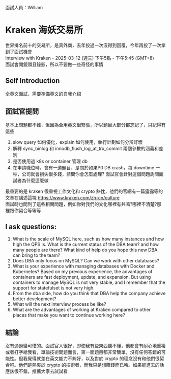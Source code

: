 面試人員：William
# Kraken 海妖交易所
世界排名前十的交易所，是真外商，去年投過一次沒得到回覆，今年再投了一次拿到了面試機會<br>
Interview with Kraken - 2025-03-12 (週三) 下午5點 - 下午5:45 (GMT+8) <br>
面試會開鏡頭且錄影，所以不要做一些奇怪的事情

## Self Introduction
全英文面試，需要準備英文的自我介紹

## 面試官提問
基本上問題都不難，但因為全用英文很緊張，所以題目大部分都忘記了，只記得有這些
1. slow query 如何優化，explain 如何使用，執行計劃如何分辨好壞
2. 解釋 sync_binlog 和 innodb_flush_log_at_trx_commit 兩個參數的涵義和差別
3. 是否使用過 k8s or container 管理 db
4. 在申請職位時，會有一道題目，是關於如果P0 DB crash，每 downtime 一秒，公司就會損失很多錢，請問你會怎麼處理?  面試官會針對這個問題詢問面試者為什麼這麼做

最重要的是 kraken 很重視工作文化和 crypto 熱忱，他們的官網有一篇露露等的文章在講述這塊 https://www.kraken.com/zh-cn/culture <br>面試時也問到了這些相關問題，例如你對我們的文化哪裡有共鳴?哪裡不清楚?那裡跟你契合等等等

## I ask questions:
1. What is the scale of MySQL here, such as how many instances and how high the QPS is. What is the current status of the DBA team? and how many people are there? What kind of help do you hope this new DBA can bring to the team? 
2. Does DBA only focus on MySQL? Can we work with other databases?
3. What is your experience with managing databases with Docker and Kubernetes?
Based on my previous experience, the advantages of containers are fast deployment, update, and expansion. But using containers to manage MySQL is not very stable, and I remember that the support for statefulset is not very high.
4. From the dba side, how do you think that DBA help the company achieve better development?
5. What will the next interview process be like?
6. What are the advantages of working at Kraken compared to other places that make you want to continue working here?

## 結論
沒有通過蠻可惜的。面試官人很好，即使我有些東西聽不懂，他都會有耐心地重複或者打字給我看，單論技術問題而言，第一面題目都非常簡單，沒有任何答錯的可能性。但我覺得就差在英文能力不夠好，以及對於 crypto 的理念沒有和他們很契合吧。他們是熱衷於 crypto 的技術者，而我只是想賺錢而已哈。如果能進去的話應該很不錯，推薦大家去試試看
